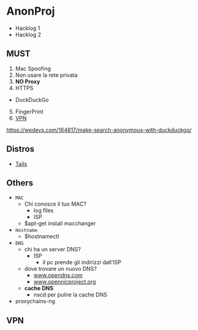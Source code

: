 # AnonProj

- Hacklog 1
- Hacklog 2

## MUST
1. Mac Spoofing
2. Non usare la rete privata
3. **NO Proxy**
4. HTTPS
  - DuckDuckGo
5. FingerPrint
6. [VPN](#vpn)

https://wedevs.com/164817/make-search-anonymous-with-duckduckgo/

## Distros

- [Tails](https://tails.boum.org/)

## Others

- ```MAC```
  - Chi conosce il tuo MAC?
    - log files
    - ISP
  - $apt-get install macchanger
- ```Hostname```
  - $hostnamectl
- ```DNS```
  - chi ha un server DNS?
    - ISP
      - il pc prende gli indirizzi dall'ISP
  - dove trovare un nuovo DNS?
    - www.opendns.com
    - www.opennicproject.org
  - **cache DNS**
    - nscd per pulire la cache DNS
- proxychains-ng

## VPN























